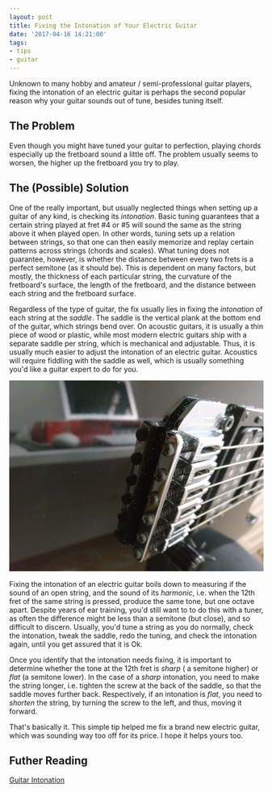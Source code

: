 ```yaml
---
layout: post
title: Fixing the Intonation of Your Electric Guitar
date: '2017-04-16 14:21:00'
tags:
- tips
- guitar
---
```



Unknown to many hobby and amateur / semi-professional guitar players, fixing the intonation of an electric guitar is perhaps the second popular reason why your guitar sounds out of tune, besides tuning itself.

## The Problem
Even though you might have tuned your guitar to perfection, playing chords especially up the fretboard sound a little off. The problem usually seems to worsen, the higher up the fretboard you try to play.

## The (Possible) Solution
One of the really important, but usually neglected things when setting up a guitar of any kind, is checking its *intonation*. Basic tuning guarantees that a certain string played at fret #4 or #5 will sound the same as the string above it when played open. In other words, tuning sets up a relation between strings, so that one can then easily memorize and replay certain patterns across strings (chords and scales). What tuning does not guarantee, however, is whether the distance between every two frets is a perfect semitone (as it should be). This is dependent on many factors, but mostly, the thickness of each particular string, the curvature of the fretboard's surface, the length of the fretboard, and the distance between each string and the fretboard surface.

Regardless of the type of guitar, the fix usually lies in fixing the *intonation* of each string at the *saddle*. The saddle is the vertical plank at the bottom end of the guitar, which strings bend over. On acoustic guitars, it is usually a thin piece of wood or plastic, while most modern electric guitars ship with a separate saddle per string, which is mechanical and adjustable. Thus, it is usually much easier to adjust the intonation of an electric guitar. Acoustics will require fiddling with the saddle as well, which is usually something you'd like a guitar expert to do for you.

![](/assets/img/2017/IMG_20170417_092342.jpg)

Fixing the intonation of an electric guitar boils down to measuring if the sound of an open string, and the sound of its *harmonic*, i.e. when the 12th fret of the same string is pressed, produce the same tone, but one octave apart. Despite years of ear training, you'd still want to to do this with a tuner, as often the difference might be less than a semitone (but close), and so difficult to discern. Usually, you'd tune a string as you do normally, check the intonation, tweak the saddle, redo the tuning, and check the intonation again, until you get assured that it is Ok.

Once you identify that the intonation needs fixing, it is important to determine whether the tone at the 12th fret is *sharp* ( a semitone higher) or *flat* (a semitone lower). In the case of a *sharp* intonation, you need to make the string longer, i.e. tighten the screw at the back of the saddle, so that the saddle moves further back. Respectively, if an intonation is *flat*, you need to *shorten* the string, by turning the screw to the left, and thus, moving it forward.

That's basically it. This simple tip helped me fix a brand new electric guitar, which was sounding way too off for its price. I hope it helps yours too.

## Futher Reading
[Guitar Intonation](http://www.guitarrepairbench.com/electric-guitar-repairs/adjust_intonation_electric_guitar.html)
